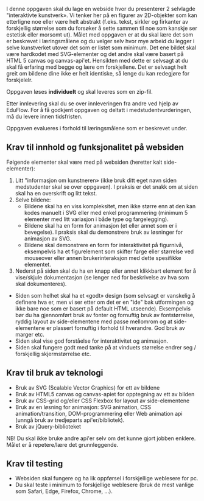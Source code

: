 I denne oppgaven skal du lage en webside hvor du presenterer 2 selvlagde "interaktivte kunstverk». Vi tenker her på en figurer av 2D-objekter som kan etterligne noe eller være helt abstrakt (f.eks. tekst, sirkler og firkanter av forskjellig størrelse som du forsøker å sette sammen til noe som kanskje ser estetisk eller morsomt ut). Målet med oppgaven er at du skal lære det som er beskrevet i læringsmålene og du velger selv hvor mye arbeid du legger i selve kunstverket utover det som er listet som minimum. Det ene bildet skal være hardkodet med SVG-elementer og det andre skal være basert på HTML 5 canvas og canvas-api'et. Hensikten med dette er selvsagt at du skal få erfaring med begge og lære om forskjellene. Det er selvsagt helt greit om bildene dine ikke er helt identiske, så lenge du kan redegjøre for forskjelelr.

Oppgaven løses **individuelt** og skal leveres som en zip-fil.

Etter innlevering skal du se over innleveringen fra andre ved hjelp av EduFlow. For å få godkjent oppgaven og deltatt i medstudentvurderingen, må du levere innen tidsfristen.

Oppgaven evalueres i forhold til læringsmålene som er beskrevet under.

## Krav til innhold og funksjonalitet på websiden
Følgende elementer skal være med på websiden (heretter kalt side-elementer):
1. Litt "informasjon om kunstneren» (ikke bruk ditt eget navn siden medstudenter skal se over oppgaven). I praksis er det snakk om at siden skal ha en overskrift og litt tekst.
2. Selve bildene:
    - Bildene skal ha en viss kompleksitet, men ikke større enn at den kan kodes manuelt i SVG eller med enkel programmering (minimum 5 elementer med litt variasjon i både type og fargelegging).
    - Bildene skal ha en form for animasjon (et eller annet som er i bevegelse). I praksis skal du demonstrere bruk av løsninger for animasjon av SVG.
    - Bildene skal demonstrere en form for interaktivitet på figurnivå, eksempelvis ha et figurelement som skifter farge eller størrelse ved mouseover eller annen brukerinteraksjon med dette spesifikke elementet. 
3. Nederst på siden skal du ha en knapp eller annet klikkbart element for å vise/skjule dokumentasjon (se lenger ned for beskrivelse av hva som skal dokumenteres). 
- Siden som helhet skal ha et «godt» design (som selvsagt er vanskelig å definere hva er, men vi ser etter om det er en "ide" bak utformingen og ikke bare noe som er basert på default HTML utseende). Eksempelvis bør du ha gjennomført bruk av fonter og fornuftig bruk av fontstørrelse, ryddig layout av side-elementene med passe mellomrom og at side-elementene er plassert fornuftig i forhold til hverandre. God bruk av marger etc. 
- Siden skal vise god forståelse for interaktivitet og animasjon.
- Siden skal fungere godt med tanke på at vinduets størrelse endrer seg / forskjellig skjermstørrelse etc.


## Krav til bruk av teknologi
- Bruk av SVG (Scalable Vector Graphics) for ett av bildene
- Bruk av HTML5 canvas og canvas-apiet for opptegning av ett av bilden
- Bruk av CSS-grid og/eller CSS Flexbox for layout av side-elementene
- Bruk av en løsning for animasjon: SVG animation, CSS animation/transition, DOM-programmering eller Web animation api (unngå bruk av tredjeparts api'er/bibliotek).
- Bruk av jQuery-biblioteket

NB! Du skal ikke bruke andre api'er selv om det kunne gjort jobben enklere. Målet er å repetere/lære det grunnleggende.

## Krav til testing
- Websiden skal fungere og ha lik oppførsel i forskjellige weblesere for pc. 
- Du skal teste i minimum to forskjellige weblesere (bruk de mest vanlige som Safari, Edge, Firefox, Chrome, ...).
